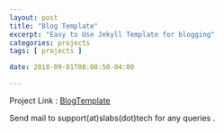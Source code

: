 ```yaml
---
layout: post
title: "Blog Template"
excerpt: "Easy to Use Jekyll Template for blogging"
categories: projects
tags: [ projects ]

date: 2018-09-01T08:08:50-04:00

---
```



Project Link : [BlogTemplate](http://slabs.tech/sample_website/)

Send mail to support(at)slabs(dot)tech for any queries .
